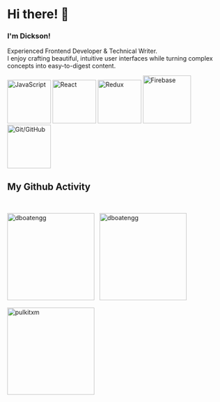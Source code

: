 # Hi there! 👋

### I'm Dickson!
Experienced Frontend Developer & Technical Writer.
<br>
I enjoy crafting beautiful, intuitive user interfaces while turning complex concepts into easy-to-digest content.
<br>
<p>
  <img src="https://media3.giphy.com/media/ln7z2eWriiQAllfVcn/200w.webp" width="100" title="JavaScript"/>
  <img src="https://i.giphy.com/media/eNAsjO55tPbgaor7ma/200w.webp" width="100" title="React"/>
  <img src="https://i.imgur.com/FNgBliV.png" width="100" title="Redux"/>
  <img src="https://i.giphy.com/media/Ri2TUcKlaOcaDBxFpY/200.webp" width="110" title="Firebase"/>
  <img src="https://i.giphy.com/media/KzJkzjggfGN5Py6nkT/200.webp" width="100" title="Git/GitHub"/>
</p>

## My Github Activity
<br>

<p align="left" ><img src="https://github-readme-stats.vercel.app/api/top-langs?username=dboatengg&show_icons=true&locale=en&layout=compact&theme=tokyonight" alt="dboatengg" height=200 /> &nbsp; <img src="https://github-readme-stats.vercel.app/api?username=dboatengg&show_icons=true&locale=en&theme=tokyonight" alt="dboatengg" height=200 /></p>

<p align="left" ><img src="https://github-readme-streak-stats.herokuapp.com/?user=dboatengg&&theme=tokyonight" alt="pulkitxm" height=200 /></p>

